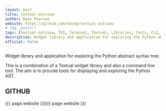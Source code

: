 ```yaml
---
layout: post
title: textual-astview
author: Dave Pearson
website: https://github.com/davep/textual-astview
# img: posts/?
tags: [textual-astview, TUI, Terminal, Textual, Libraries, Tools, CLI, Python, Rich, Textualize, Plugins]
description: Widget library and application for exploring the Python abstract syntax tree.
official: False
---
```

Widget library and application for exploring the Python abstract syntax tree.

This is a combination of a Textual widget library and also a command line tool. The aim is to provide tools for displaying and exploring the Python AST.

## GITHUB
[{{ page.website }}]({{ page.website }})
